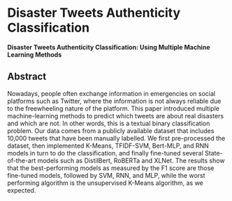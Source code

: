 # Disaster Tweets Authenticity Classification

**Disaster Tweets Authenticity Classification: Using Multiple Machine Learning Methods**

## Abstract

Nowadays, people often exchange information in emergencies on social platforms such as Twitter, where the information is not always reliable due to the freewheeling nature of the platform. This paper introduced multiple machine-learning methods to predict which tweets are about real disasters and which are not. In other words, this is a textual binary classification problem. Our data comes from a publicly available dataset that includes 10,000 tweets that have been manually labelled. We first pre-processed the dataset, then implemented K-Means, TFIDF-SVM, Bert-MLP, and RNN models in turn to do the classification, and finally fine-tuned several State-of-the-art models such as DistilBert, RoBERTa and XLNet. The results show that the best-performing models as measured by the F1 score are those fine-tuned models, followed by SVM, RNN, and MLP, while the worst performing algorithm is the unsupervised K-Means algorithm, as we expected.